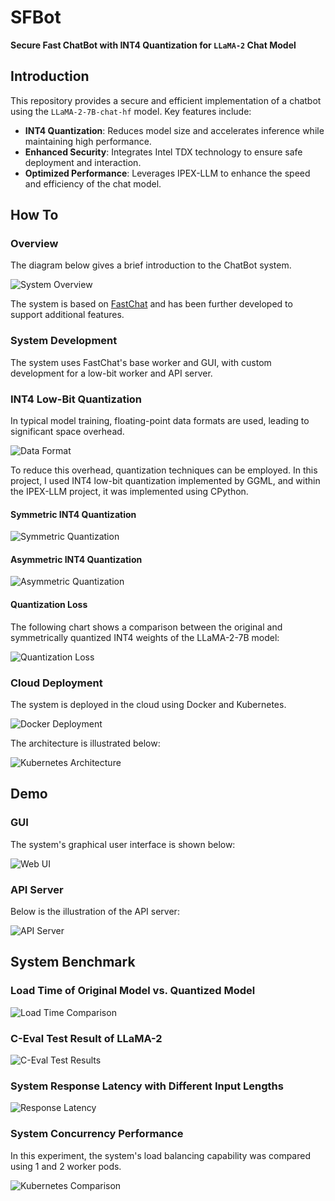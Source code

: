 # SFBot
**Secure Fast ChatBot with INT4 Quantization for `LLaMA-2` Chat Model**

## Introduction
This repository provides a secure and efficient implementation of a chatbot using the `LLaMA-2-7B-chat-hf` model. Key features include:

- **INT4 Quantization**: Reduces model size and accelerates inference while maintaining high performance.
- **Enhanced Security**: Integrates Intel TDX technology to ensure safe deployment and interaction.
- **Optimized Performance**: Leverages IPEX-LLM to enhance the speed and efficiency of the chat model.

## How To

### Overview
The diagram below gives a brief introduction to the ChatBot system.

![System Overview](assets/overview.png)

The system is based on [FastChat](https://github.com/lm-sys/FastChat) and has been further developed to support additional features.

### System Development

The system uses FastChat's base worker and GUI, with custom development for a low-bit worker and API server.

### INT4 Low-Bit Quantization
In typical model training, floating-point data formats are used, leading to significant space overhead.

![Data Format](assets/data_format.png)

To reduce this overhead, quantization techniques can be employed. In this project, I used INT4 low-bit quantization implemented by GGML, and within the IPEX-LLM project, it was implemented using CPython.

#### Symmetric INT4 Quantization

![Symmetric Quantization](assets/sym.png)

#### Asymmetric INT4 Quantization

![Asymmetric Quantization](assets/asym.png)

#### Quantization Loss
The following chart shows a comparison between the original and symmetrically quantized INT4 weights of the LLaMA-2-7B model:

![Quantization Loss](assets/weights_loss.png)

### Cloud Deployment

The system is deployed in the cloud using Docker and Kubernetes.

![Docker Deployment](assets/docker.png)

The architecture is illustrated below:

![Kubernetes Architecture](assets/k8s.png)

## Demo

### GUI
The system's graphical user interface is shown below:

![Web UI](assets/web_ui.png)

### API Server
Below is the illustration of the API server:

![API Server](assets/api_server.png)

## System Benchmark

### Load Time of Original Model vs. Quantized Model
![Load Time Comparison](assets/time.png)

### C-Eval Test Result of LLaMA-2
![C-Eval Test Results](assets/ceval.png)

### System Response Latency with Different Input Lengths
![Response Latency](assets/input_response.png)

### System Concurrency Performance
In this experiment, the system's load balancing capability was compared using 1 and 2 worker pods.

![Kubernetes Comparison](assets/k8s_comparison_color_mapped.png)

